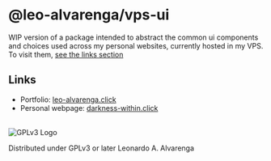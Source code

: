 # @leo-alvarenga/vps-ui

WIP version of a package intended to abstract the common ui components and choices used across my personal websites, currently hosted in my VPS. To visit them, [see the links section](#links)

## Links

- Portfolio: [leo-alvarenga.click](https://leo-alvarenga.click)
- Personal webpage: [darkness-within.click](https://darkness-within.click)

\
![GPLv3 Logo](https://www.gnu.org/graphics/gplv3-with-text-136x68.png)

Distributed under GPLv3 or later
Leonardo A. Alvarenga
